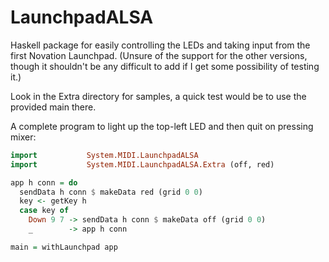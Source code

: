# LaunchpadALSA

Haskell package for easily controlling the LEDs and taking input from
the first Novation Launchpad.  (Unsure of the support for the other
versions, though it shouldn't be any difficult to add if I get some
possibility of testing it.)

Look in the Extra directory for samples, a quick test would be to use
the provided main there.

A complete program to light up the top-left LED and then quit on
pressing mixer:

```haskell
import           System.MIDI.LaunchpadALSA
import           System.MIDI.LaunchpadALSA.Extra (off, red)

app h conn = do
  sendData h conn $ makeData red (grid 0 0)
  key <- getKey h
  case key of
    Down 9 7 -> sendData h conn $ makeData off (grid 0 0)
    _        -> app h conn

main = withLaunchpad app

```
